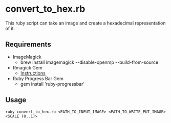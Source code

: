 # convert_to_hex.rb

This ruby script can take an image and create a hexadecimal representation of it.

## Requirements
- ImageMagick
  - brew install imagemagick --disable-openmp --build-from-source
- Rmagick Gem
  - [Instructions](https://stackoverflow.com/questions/11711967/cant-install-rmagick-in-mountain-lion)
- Ruby Progress Bar Gem
  - gem install 'ruby-progressbar'

## Usage
```
ruby convert_to_hex.rb <PATH_TO_INPUT_IMAGE> <PATH_TO_WRITE_PUT_IMAGE> <SCALE (0..1)>
```

